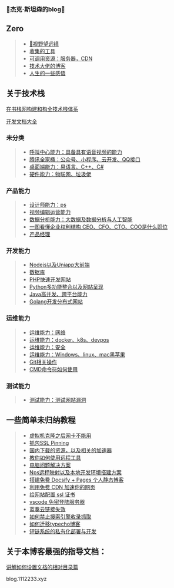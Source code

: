### 👋杰克·斯坦森的blog👋

## Zero

> * [🔭视野望远镜](Note/index/index.md)
> * [收集的工具](Note/index/tools.md)
> * [可调用资源：服务器，CDN](Note/index/res.md)
> * [技术大佬的博客](Note/index/jie-shao.md)
> * [人生的一些感悟](Note/index/Think.md)





## 关于技术栈

[在书栈网构建和构全技术栈体系](https://www.bookstack.cn/)

[开发文档大全](https://www.wenjiangs.com/doc)

### 未分类

> * [呼叫中心能力：具备具有语音视频的能力](Note/TechN/callcenter/index.md)
> * [腾讯全家桶：公众号、小程序、云开发、QQ接口](Note/TechN/Tencent.md)
> * [桌面端能力：易语言、C++、C#](Note/TechN/Epl.md)
> * [硬件能力：物联网、垃圾佬](Note/TechN/Hardware.md)





### 产品能力

> * [设计师能力：ps](Note/TechN/design/ndex.md)
> * [视频编辑运营能力](Note/TechN/Video.md)
> * [数据分析能力：大数据及数据分析与人工智能](Note/TechN/BigData/index.md)
> * [一图看懂企业权利结构 CEO、CFO、CTO、COO是什么职位](Note/tx_company/compay_jiagou.md)
> * [产品经理](Note/tx_company/product.md)

 

### 开发能力

> * [Nodejs以及Uniapp大前端](Note/TechN/Nodejs/index.md)
> * [数据库](Note/TechN/Databases/index.md)
> * [PHP快速开发网站](Note/TechN/php/index.md)
> * [Python多功能整合以及网站呈现](Note/TechN/python/index.md)
> * [Java高并发、跨平台能力](Note/TechN/Java/index.md)
> * [Golang开发分布式网站](Note/TechN/Golang/index.md)



### 运维能力

> * [运维能力：网络](Note/TechN/Network/index.md)
> * [运维能力：docker、k8s、devpos](Note/TechN/Cloudcomputing/index.md)
> * [运维能力：安全](Note/TechN/Safe/index.md)
> * [运维能力：Windows、linux、mac黑苹果](Note/TechN/Server/index.md)
> * [Git相关操作](Note/TechN/Git/index.md)
> * [CMD命令符如何使用](Note/other/cmd.md)



### 测试能力

> * [测试能力：测试网站漏洞](Note/TechN/Test.md)





## 一些简单未归纳教程

> * [虚拟机克隆之后网卡不能用](Note/Doc/VMware_Network.md)
> * [抓包SSL Pinning](Note/Doc/ssl_Pinning.md)
> * [国内下载的资源，以及相关的加速器](Note/Doc/download.md)
> * [教你如何使用远程工具](Note/Doc/yuan-cheng.md)
> * [电脑问题解决方案](Note/Service/s1.md)
> * [Nps远程映射以及本地开发环境搭建方案](Note/Service/nps.md)
> * [搭建免费 Docsify + Pages 个人静态博客](new-blog/README.md)
> * [利用免费 CDN 加速你的网页](speedup-web/speedup-web.md)
> * [给网站配置 ssl 证书](ssl-ngnix/README.md)
> * [vscode 免密登陆服务器](vscode-ssh/vscode-ssh.md)
> * [蓝奏云链接失效](Note/other/lanzou.md)
> * [如何禁止搜索引擎收录抓取](Note/other/seo.md)
> * [如何迁移typecho博客](Note/other/typecho.md)
> * [短链系统的私有化部署与开发](Note/other/short-link.md)



## 关于本博客最强的指导文档：

[讲解如何设置文档的相对目录篇](https://www.wenjiangs.com/doc/docsifyjs-configuration)



blog.1112233.xyz
